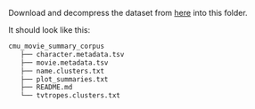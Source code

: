 Download and decompress the dataset from [here](http://www.cs.cmu.edu/~ark/personas/data/MovieSummaries.tar.gz) into this folder.

It should look like this:

```bash
cmu_movie_summary_corpus
   ├── character.metadata.tsv
   ├── movie.metadata.tsv
   ├── name.clusters.txt
   ├── plot_summaries.txt
   ├── README.md
   └── tvtropes.clusters.txt
```
